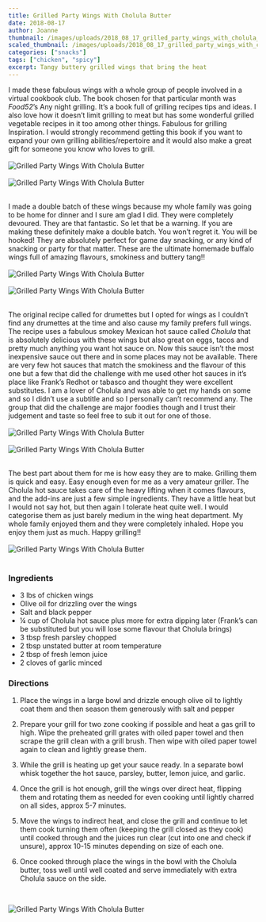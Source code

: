 ```yaml
---
title: Grilled Party Wings With Cholula Butter
date: 2018-08-17
author: Joanne
thumbnail: /images/uploads/2018_08_17_grilled_party_wings_with_cholula_butter_1.jpg
scaled_thumbnail: /images/uploads/2018_08_17_grilled_party_wings_with_cholula_butter_0.jpg
categories: ["snacks"]
tags: ["chicken", "spicy"]
excerpt: Tangy buttery grilled wings that bring the heat
---
```


I made these fabulous wings with a whole group of people involved in a virtual cookbook club. The book chosen for that particular month was _Food52_’s Any night grilling. It’s a book full of grilling recipes tips and ideas. I also love how it doesn’t limit grilling to meat but has some wonderful grilled vegetable recipes in it too among other things. Fabulous for grilling Inspiration. I would strongly recommend getting this book if you want to expand your own grilling abilities/repertoire and it would also make a great gift for someone you know who loves to grill.
</br>
</br>
![Grilled Party Wings With Cholula Butter](/images/uploads/2018_08_17_grilled_party_wings_with_cholula_butter_2.jpg)
</br>
</br>
![Grilled Party Wings With Cholula Butter](/images/uploads/2018_08_17_grilled_party_wings_with_cholula_butter_3.jpg)
</br>
</br>

I made a double batch of these wings because my whole family was going to be home for dinner and I sure am glad I did. They were completely devoured. They are that fantastic. So let that be a warning. If you are making these definitely make a double batch. You won’t regret it. You will be hooked! They are absolutely perfect for game day snacking, or any kind of snacking or party for that matter. These are the ultimate homemade buffalo wings full of amazing flavours, smokiness and buttery tang!!
</br>
</br>
![Grilled Party Wings With Cholula Butter](/images/uploads/2018_08_17_grilled_party_wings_with_cholula_butter_4.jpg)
</br>
</br>
![Grilled Party Wings With Cholula Butter](/images/uploads/2018_08_17_grilled_party_wings_with_cholula_butter_5.jpg)
</br>
</br>

The original recipe called for drumettes but I opted for wings as I couldn’t find any drumettes at the time and also cause my family prefers full wings.  The recipe uses a fabulous smokey Mexican hot sauce called _Cholula_ that is absolutely delicious with these wings but also great on eggs, tacos and pretty much anything you want hot sauce on. Now this sauce isn’t the most inexpensive sauce out there and in some places may not be available. There are very few hot sauces that match the smokiness and the flavour of this one but a few that did the challenge with me used other hot sauces in it’s place like Frank’s Redhot or tabasco and thought they were excellent substitutes. I am a lover of Cholula and was able to get my hands on some and so I didn’t use a subtitle and so I personally can’t recommend any. The group that did the challenge are major foodies though and I trust their judgement and taste so feel free to sub it out for one of those.
</br>
</br>
![Grilled Party Wings With Cholula Butter](/images/uploads/2018_08_17_grilled_party_wings_with_cholula_butter_6.jpg)
</br>
</br> 
![Grilled Party Wings With Cholula Butter](/images/uploads/2018_08_17_grilled_party_wings_with_cholula_butter_7.jpg)
</br>
</br> 

The best part about them for me is how easy they are to make. Grilling them is quick and easy. Easy enough even for me as a very amateur griller. The Cholula hot sauce takes care of the heavy lifting when it comes flavours, and the add-ins are just a few simple ingredients. They have a little heat but I would not say hot, but then again I tolerate heat quite well. I would categorise them as just barely medium in the wing heat department. My whole family enjoyed them and they were completely inhaled. Hope you enjoy them just as much. Happy grilling!!
</br>
</br>
![Grilled Party Wings With Cholula Butter](/images/uploads/2018_08_17_grilled_party_wings_with_cholula_butter_8.jpg)
</br>
</br>

### Ingredients

* 3 lbs of chicken wings 
* Olive oil for drizzling over the wings 
* Salt and black pepper 
* &frac14; cup of Cholula hot sauce plus more for extra dipping later (Frank’s can be substituted but you will lose some flavour that Cholula brings) 
* 3 tbsp fresh parsley chopped
* 2 tbsp unstated butter at room temperature 
* 2 tbsp of fresh lemon juice 
* 2 cloves of garlic minced

### Directions

1. Place the wings in a large bowl and drizzle enough olive oil to lightly coat them and then season them generously with salt and pepper

1. Prepare your grill for two zone cooking if possible and heat a gas grill to high. Wipe the preheated grill grates with oiled paper towel  and then scrape the grill clean with a grill brush. Then wipe with oiled paper towel again to clean and lightly grease them. 

1. While the grill is heating up get your sauce ready. In a separate bowl whisk together the hot sauce, parsley, butter, lemon juice, and garlic. 

1. Once the grill is hot enough, grill the wings over direct heat, flipping them and rotating them as needed for even cooking until lightly charred on all sides, approx 5-7 minutes.  

1. Move the wings to indirect heat, and close the grill and continue to let them cook turning them often (keeping the grill closed as they cook) until cooked through and the juices run clear (cut into one and check if unsure), approx 10-15 minutes depending on size of each one. 

1. Once cooked through place the wings in the bowl with the Cholula butter, toss well until well coated and serve immediately with extra Cholula sauce on the side.
</br>

![Grilled Party Wings With Cholula Butter](/images/uploads/2018_08_17_grilled_party_wings_with_cholula_butter_9.jpg)
